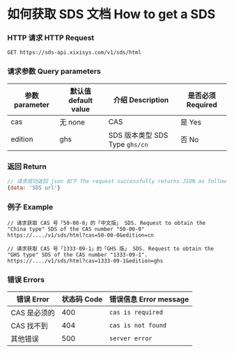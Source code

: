 # 如何获取 SDS 文档 How to get a SDS

### HTTP 请求 HTTP Request
`GET https://sds-api.xixisys.com/v1/sds/html`

### 请求参数 Query parameters

|参数 parameter|默认值 default value|介绍 Description|是否必须 Required|
|---|-----|----|------|
|cas|无 none|CAS|是 Yes|
|edition|ghs|SDS 版本类型 SDS Type `ghs/cn`|否 No|

### 返回 Return
```js
// 请求成功返回 json 如下 The request successfully returns JSON as follows
{data: 'SDS url'}
```

### 例子 Example

```
// 请求获取 CAS 号「50-00-0」的「中文版」 SDS. Request to obtain the "China type" SDS of the CAS number "50-00-0"
https://..../v1/sds/html?cas=50-00-0&edition=cn

// 请求获取 CAS 号「1333-09-1」的「GHS 版」 SDS. Request to obtain the "GHS type" SDS of the CAS number "1333-09-1".
https://..../v1/sds/html?cas=1333-09-1&edition=ghs
```

### 错误 Errors
|错误 Error|状态码 Code|错误信息 Error message |
|----|----|------|
|CAS 是必须的|400|`cas is required`|
|CAS 找不到|404|`cas is not found`|
|其他错误|500|`server error`|
